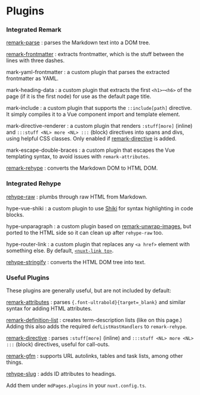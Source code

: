 # Plugins

### Integrated Remark

[remark-parse](https://github.com/remarkjs/remark/tree/main/packages/remark-parse)
: parses the Markdown text into a DOM tree.

[remark-frontmatter](https://github.com/remarkjs/remark-frontmatter)
: extracts frontmatter, which is the stuff between the lines with three dashes.

mark-yaml-frontmatter
: a custom plugin that parses the extracted frontmatter as YAML.

mark-heading-data
: a custom plugin that extracts the first `<h1>`&ndash;`<h6>` of the page (if it is the first node) for use as the default page title.

mark-include
: a custom plugin that supports the `::include[path]` directive.
  It simply compiles it to a Vue component import and template element.

mark-directive-renderer
: a custom plugin that renders `:stuff[more]` (inline) and `:::stuff <NL> more <NL> :::` (block) directives into spans and divs, using helpful CSS classes.
  Only enabled if [remark-directive](https://github.com/remarkjs/remark-directive) is added.

mark-escape-double-braces
: a custom plugin that escapes the Vue templating syntax, to avoid issues with `remark-attributes`.

[remark-rehype](https://github.com/remarkjs/remark-rehype)
: converts the Markdown DOM to HTML DOM.

### Integrated Rehype

[rehype-raw](https://github.com/rehypejs/rehype-raw)
: plumbs through raw HTML from Markdown.

hype-vue-shiki
: a custom plugin to use [Shiki](https://shiki.matsu.io/) for syntax highlighting in code blocks.

hype-unparagraph
: a custom plugin based on [remark-unwrap-images](https://github.com/remarkjs/remark-unwrap-images), but ported to the HTML side so it can clean up after `rehype-raw` too.

hype-router-link
: a custom plugin that replaces any `<a href>` element with something else.
  By default, [`<nuxt-link to>`](https://nuxt.com/docs/api/components/nuxt-link).

[rehype-stringify](https://github.com/rehypejs/rehype/tree/main/packages/rehype-stringify)
: converts the HTML DOM tree into text.

### Useful Plugins

These plugins are generally useful, but are not included by default:

[remark-attributes](https://github.com/manuelmeister/remark-attributes)
: parses `{.font-ultrabold}{target=_blank}` and similar syntax for adding HTML attributes.

[remark-definition-list](https://github.com/wataru-chocola/remark-definition-list)
: creates term-description lists (like on this page.)
  Adding this also adds the required `defListHastHandlers` to `remark-rehype`.

[remark-directive](https://github.com/remarkjs/remark-directive)
: parses `:stuff[more]` (inline) and `:::stuff <NL> more <NL> :::` (block) directives, useful for call-outs.

[remark-gfm](https://github.com/remarkjs/remark-gfm)
: supports URL autolinks, tables and task lists, among other things.

[rehype-slug](https://github.com/rehypejs/rehype-slug)
: adds ID attributes to headings.

Add them under `mdPages.plugins` in your `nuxt.config.ts`.
